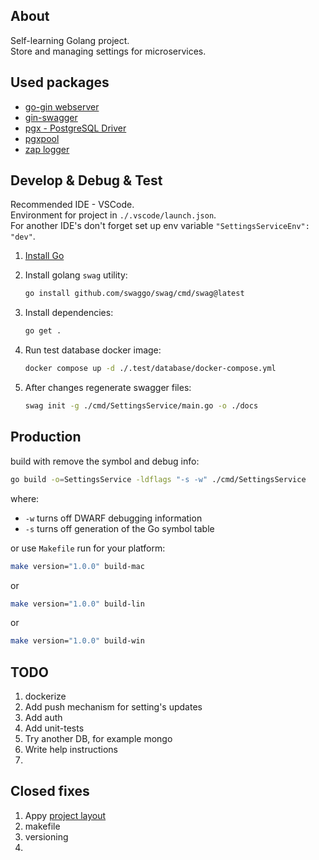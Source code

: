 ## About

Self-learning Golang project.
<br />
Store and managing settings for microservices.

## Used packages
- [go-gin webserver](https://github.com/gin-gonic/gin)
- [gin-swagger](https://github.com/swaggo/gin-swagger)
- [pgx - PostgreSQL Driver](https://github.com/jackc/pgx)
- [pgxpool](https://pkg.go.dev/github.com/jackc/pgx/v4/pgxpool)
- [zap logger](https://github.com/uber-go/zap)


## Develop & Debug & Test
 
Recommended IDE - VSCode.
<br />
Environment for project in `./.vscode/launch.json`.
<br />
For another IDE's don't forget set up env variable `"SettingsServiceEnv": "dev"`.

1. [Install Go](https://go.dev/dl/)
0. Install golang `swag` utility:
    ```bash
    go install github.com/swaggo/swag/cmd/swag@latest
    ```
0. Install dependencies:
    ```bash
    go get .
    ```
0. Run test database docker image:
    ```bash
    docker compose up -d ./.test/database/docker-compose.yml
    ```

0. After changes regenerate swagger files:
    ```bash
    swag init -g ./cmd/SettingsService/main.go -o ./docs
    ```

## Production 

build with remove the symbol and debug info:
```bash
go build -o=SettingsService -ldflags "-s -w" ./cmd/SettingsService
```
where:
- `-w` turns off DWARF debugging information
- `-s` turns off generation of the Go symbol table

or use `Makefile` run for your platform:
```bash
make version="1.0.0" build-mac
```
or 
```bash
make version="1.0.0" build-lin
```
or
```bash
make version="1.0.0" build-win
```

## TODO

1. dockerize 
0. Add push mechanism for setting's updates
0. Add auth
0. Add unit-tests
0. Try another DB, for example mongo
0. Write help instructions
0. 

## Closed fixes

1. Appy [project layout](https://github.com/golang-standards/project-layout/tree/master)
0. makefile
0. versioning
0. 
